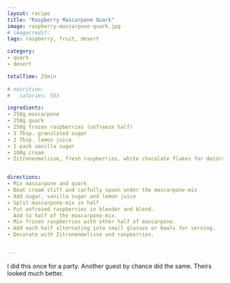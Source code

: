 ```yaml
---
layout: recipe
title: "Raspberry Mascarpone Quark"
image: raspberry-mascarpone-quark.jpg
# imagecredit: 
tags: raspberry, fruit, desert

category: 
- quark
- desert

totalTime: 25min
  
# nutrition:
#   calories: 553

ingredients:
- 250g mascarpone
- 250g quark
- 250g frozen raspberries (unfreeze half)
- 3 Tbsp. granulated sugar
- 2 Tbsp. lemon juice
- 1 pack vanilla sugar
- 100g cream
- Zitronenmelisse, fresh raspberries, white chocolate flakes for decoration


directions:
- Mix mascarpone and quark
- Beat cream stiff and carfully spoon under the mascarpone-mix
- Add sugar, vanilla sugar and lemon juice
- Split mascarpone-mix in half
- Put unfrozed raspberries in blender and blend.
  Add to half of the mascarpone-mix.
- Mix frozen raspberries with other half of mascarpone.
- Add each half alternating into small glasses or bowls for serving.
- Decorate with Zitronenmelisse and raspberries. 


---
```


I did this once for a party. 
Another guest by chance did the same. 
Theirs looked much better.
